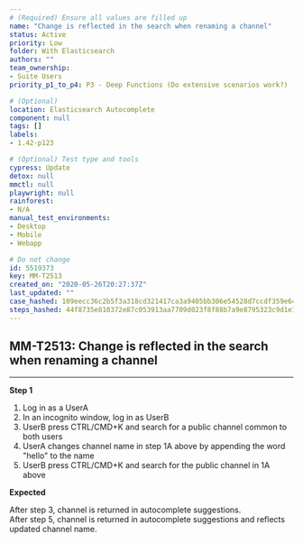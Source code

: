 ```yaml
---
# (Required) Ensure all values are filled up
name: "Change is reflected in the search when renaming a channel"
status: Active
priority: Low
folder: With Elasticsearch
authors: ""
team_ownership: 
- Suite Users
priority_p1_to_p4: P3 - Deep Functions (Do extensive scenarios work?)

# (Optional)
location: Elasticsearch Autocomplete
component: null
tags: []
labels: 
- 1.42-p123

# (Optional) Test type and tools
cypress: Update
detox: null
mmctl: null
playwright: null
rainforest: 
- N/A
manual_test_environments: 
- Desktop
- Mobile
- Webapp

# Do not change
id: 5519373
key: MM-T2513
created_on: "2020-05-26T20:27:37Z"
last_updated: ""
case_hashed: 109eecc36c2b5f3a318cd321417ca3a9405bb306e54528d7ccdf359e645eeec65edb638feede67ca6effd3fc0361c8aa
steps_hashed: 44f8735e810372e87c053913aa7709d023f8f88b7a9e8795323c9d1e1197b0f20d52702be2d11316c252a9f11a00ce59
---
```


<!-- (Auto-generated) Based on frontmatter's "key" and "name" -->

## MM-T2513: Change is reflected in the search when renaming a channel

---

**Step 1**

1. Log in as a UserA
2. In an incognito window, log in as UserB
3. UserB press CTRL/CMD+K and search for a public channel common to both users
4. UserA changes channel name in step 1A above by appending the word "hello" to the name
5. UserB press CTRL/CMD+K and search for the public channel in 1A above

**Expected**

After step 3, channel is returned in autocomplete suggestions.\
After step 5, channel is returned in autocomplete suggestions and reflects updated channel name.
